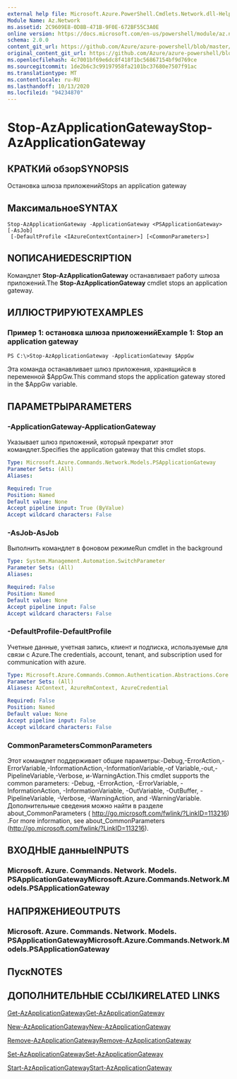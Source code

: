 ```yaml
---
external help file: Microsoft.Azure.PowerShell.Cmdlets.Network.dll-Help.xml
Module Name: Az.Network
ms.assetid: 2C9609E8-0D8B-471B-9F0E-672BF55C3A0E
online version: https://docs.microsoft.com/en-us/powershell/module/az.network/stop-azapplicationgateway
schema: 2.0.0
content_git_url: https://github.com/Azure/azure-powershell/blob/master/src/Network/Network/help/Stop-AzApplicationGateway.md
original_content_git_url: https://github.com/Azure/azure-powershell/blob/master/src/Network/Network/help/Stop-AzApplicationGateway.md
ms.openlocfilehash: 4c7001bf69e6dc8f418f1bc56867154bf9d769ce
ms.sourcegitcommit: 1de2b6c3c99197958fa2101bc37680e7507f91ac
ms.translationtype: MT
ms.contentlocale: ru-RU
ms.lasthandoff: 10/13/2020
ms.locfileid: "94234870"
---
```

# <span data-ttu-id="c2fe9-101">Stop-AzApplicationGateway</span><span class="sxs-lookup"><span data-stu-id="c2fe9-101">Stop-AzApplicationGateway</span></span>

## <span data-ttu-id="c2fe9-102">КРАТКИй обзор</span><span class="sxs-lookup"><span data-stu-id="c2fe9-102">SYNOPSIS</span></span>
<span data-ttu-id="c2fe9-103">Остановка шлюза приложений</span><span class="sxs-lookup"><span data-stu-id="c2fe9-103">Stops an application gateway</span></span>

## <span data-ttu-id="c2fe9-104">Максимальное</span><span class="sxs-lookup"><span data-stu-id="c2fe9-104">SYNTAX</span></span>

```
Stop-AzApplicationGateway -ApplicationGateway <PSApplicationGateway> [-AsJob]
 [-DefaultProfile <IAzureContextContainer>] [<CommonParameters>]
```

## <span data-ttu-id="c2fe9-105">NОПИСАНИЕ</span><span class="sxs-lookup"><span data-stu-id="c2fe9-105">DESCRIPTION</span></span>
<span data-ttu-id="c2fe9-106">Командлет **Stop-AzApplicationGateway** останавливает работу шлюза приложений.</span><span class="sxs-lookup"><span data-stu-id="c2fe9-106">The **Stop-AzApplicationGateway** cmdlet stops an application gateway.</span></span>

## <span data-ttu-id="c2fe9-107">ИЛЛЮСТРИРУЮТ</span><span class="sxs-lookup"><span data-stu-id="c2fe9-107">EXAMPLES</span></span>

### <span data-ttu-id="c2fe9-108">Пример 1: остановка шлюза приложений</span><span class="sxs-lookup"><span data-stu-id="c2fe9-108">Example 1: Stop an application gateway</span></span>
```
PS C:\>Stop-AzApplicationGateway -ApplicationGateway $AppGw
```

<span data-ttu-id="c2fe9-109">Эта команда останавливает шлюз приложения, хранящийся в переменной $AppGw.</span><span class="sxs-lookup"><span data-stu-id="c2fe9-109">This command stops the application gateway stored in the $AppGw variable.</span></span>

## <span data-ttu-id="c2fe9-110">ПАРАМЕТРЫ</span><span class="sxs-lookup"><span data-stu-id="c2fe9-110">PARAMETERS</span></span>

### <span data-ttu-id="c2fe9-111">-ApplicationGateway</span><span class="sxs-lookup"><span data-stu-id="c2fe9-111">-ApplicationGateway</span></span>
<span data-ttu-id="c2fe9-112">Указывает шлюз приложений, который прекратит этот командлет.</span><span class="sxs-lookup"><span data-stu-id="c2fe9-112">Specifies the application gateway that this cmdlet stops.</span></span>

```yaml
Type: Microsoft.Azure.Commands.Network.Models.PSApplicationGateway
Parameter Sets: (All)
Aliases:

Required: True
Position: Named
Default value: None
Accept pipeline input: True (ByValue)
Accept wildcard characters: False
```

### <span data-ttu-id="c2fe9-113">-AsJob</span><span class="sxs-lookup"><span data-stu-id="c2fe9-113">-AsJob</span></span>
<span data-ttu-id="c2fe9-114">Выполнить командлет в фоновом режиме</span><span class="sxs-lookup"><span data-stu-id="c2fe9-114">Run cmdlet in the background</span></span>

```yaml
Type: System.Management.Automation.SwitchParameter
Parameter Sets: (All)
Aliases:

Required: False
Position: Named
Default value: None
Accept pipeline input: False
Accept wildcard characters: False
```

### <span data-ttu-id="c2fe9-115">-DefaultProfile</span><span class="sxs-lookup"><span data-stu-id="c2fe9-115">-DefaultProfile</span></span>
<span data-ttu-id="c2fe9-116">Учетные данные, учетная запись, клиент и подписка, используемые для связи с Azure.</span><span class="sxs-lookup"><span data-stu-id="c2fe9-116">The credentials, account, tenant, and subscription used for communication with azure.</span></span>

```yaml
Type: Microsoft.Azure.Commands.Common.Authentication.Abstractions.Core.IAzureContextContainer
Parameter Sets: (All)
Aliases: AzContext, AzureRmContext, AzureCredential

Required: False
Position: Named
Default value: None
Accept pipeline input: False
Accept wildcard characters: False
```

### <span data-ttu-id="c2fe9-117">CommonParameters</span><span class="sxs-lookup"><span data-stu-id="c2fe9-117">CommonParameters</span></span>
<span data-ttu-id="c2fe9-118">Этот командлет поддерживает общие параметры:-Debug,-ErrorAction,-ErrorVariable,-InformationAction,-InformationVariable,-of Variable,-out,-PipelineVariable,-Verbose, и-WarningAction.</span><span class="sxs-lookup"><span data-stu-id="c2fe9-118">This cmdlet supports the common parameters: -Debug, -ErrorAction, -ErrorVariable, -InformationAction, -InformationVariable, -OutVariable, -OutBuffer, -PipelineVariable, -Verbose, -WarningAction, and -WarningVariable.</span></span> <span data-ttu-id="c2fe9-119">Дополнительные сведения можно найти в разделе about_CommonParameters ( http://go.microsoft.com/fwlink/?LinkID=113216) .</span><span class="sxs-lookup"><span data-stu-id="c2fe9-119">For more information, see about_CommonParameters (http://go.microsoft.com/fwlink/?LinkID=113216).</span></span>

## <span data-ttu-id="c2fe9-120">ВХОДНЫЕ данные</span><span class="sxs-lookup"><span data-stu-id="c2fe9-120">INPUTS</span></span>

### <span data-ttu-id="c2fe9-121">Microsoft. Azure. Commands. Network. Models. PSApplicationGateway</span><span class="sxs-lookup"><span data-stu-id="c2fe9-121">Microsoft.Azure.Commands.Network.Models.PSApplicationGateway</span></span>

## <span data-ttu-id="c2fe9-122">НАПРЯЖЕНИЕ</span><span class="sxs-lookup"><span data-stu-id="c2fe9-122">OUTPUTS</span></span>

### <span data-ttu-id="c2fe9-123">Microsoft. Azure. Commands. Network. Models. PSApplicationGateway</span><span class="sxs-lookup"><span data-stu-id="c2fe9-123">Microsoft.Azure.Commands.Network.Models.PSApplicationGateway</span></span>

## <span data-ttu-id="c2fe9-124">Пуск</span><span class="sxs-lookup"><span data-stu-id="c2fe9-124">NOTES</span></span>

## <span data-ttu-id="c2fe9-125">ДОПОЛНИТЕЛЬНЫЕ ССЫЛКИ</span><span class="sxs-lookup"><span data-stu-id="c2fe9-125">RELATED LINKS</span></span>

[<span data-ttu-id="c2fe9-126">Get-AzApplicationGateway</span><span class="sxs-lookup"><span data-stu-id="c2fe9-126">Get-AzApplicationGateway</span></span>](./Get-AzApplicationGateway.md)

[<span data-ttu-id="c2fe9-127">New-AzApplicationGateway</span><span class="sxs-lookup"><span data-stu-id="c2fe9-127">New-AzApplicationGateway</span></span>](./New-AzApplicationGateway.md)

[<span data-ttu-id="c2fe9-128">Remove-AzApplicationGateway</span><span class="sxs-lookup"><span data-stu-id="c2fe9-128">Remove-AzApplicationGateway</span></span>](./Remove-AzApplicationGateway.md)

[<span data-ttu-id="c2fe9-129">Set-AzApplicationGateway</span><span class="sxs-lookup"><span data-stu-id="c2fe9-129">Set-AzApplicationGateway</span></span>](./Set-AzApplicationGateway.md)

[<span data-ttu-id="c2fe9-130">Start-AzApplicationGateway</span><span class="sxs-lookup"><span data-stu-id="c2fe9-130">Start-AzApplicationGateway</span></span>](./Start-AzApplicationGateway.md)


